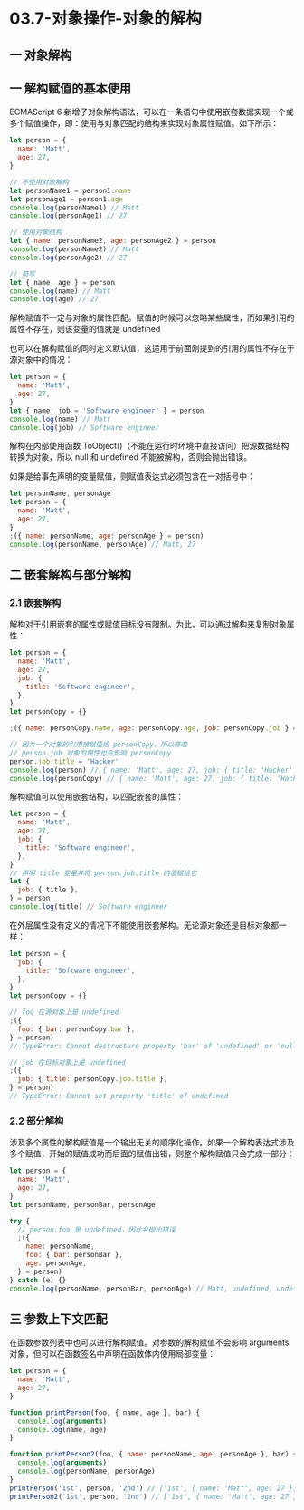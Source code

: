# 03.7-对象操作-对象的解构

## 一 对象解构

## 一 解构赋值的基本使用

ECMAScript 6 新增了对象解构语法，可以在一条语句中使用嵌套数据实现一个或多个赋值操作，即：使用与对象匹配的结构来实现对象属性赋值。如下所示：

```js
let person = {
  name: 'Matt',
  age: 27,
}

// 不使用对象解构
let personName1 = person1.name
let personAge1 = person1.age
console.log(personName1) // Matt
console.log(personAge1) // 27

// 使用对象结构
let { name: personName2, age: personAge2 } = person
console.log(personName2) // Matt
console.log(personAge2) // 27

// 简写
let { name, age } = person
console.log(name) // Matt
console.log(age) // 27
```

解构赋值不一定与对象的属性匹配。赋值的时候可以忽略某些属性，而如果引用的属性不存在，则该变量的值就是 undefined

也可以在解构赋值的同时定义默认值，这适用于前面刚提到的引用的属性不存在于源对象中的情况：

```js
let person = {
  name: 'Matt',
  age: 27,
}
let { name, job = 'Software engineer' } = person
console.log(name) // Matt
console.log(job) // Software engineer
```

解构在内部使用函数 ToObject()（不能在运行时环境中直接访问）把源数据结构转换为对象，所以 null 和 undefined 不能被解构，否则会抛出错误。

如果是给事先声明的变量赋值，则赋值表达式必须包含在一对括号中：

```js
let personName, personAge
let person = {
  name: 'Matt',
  age: 27,
}
;({ name: personName, age: personAge } = person)
console.log(personName, personAge) // Matt, 27
```

## 二 嵌套解构与部分解构

### 2.1 嵌套解构

解构对于引用嵌套的属性或赋值目标没有限制。为此，可以通过解构来复制对象属性：

```js
let person = {
  name: 'Matt',
  age: 27,
  job: {
    title: 'Software engineer',
  },
}
let personCopy = {}

;({ name: personCopy.name, age: personCopy.age, job: personCopy.job } = person)

// 因为一个对象的引用被赋值给 personCopy，所以修改
// person.job 对象的属性也会影响 personCopy
person.job.title = 'Hacker'
console.log(person) // { name: 'Matt', age: 27, job: { title: 'Hacker' } }
console.log(personCopy) // { name: 'Matt', age: 27, job: { title: 'Hacker' } }
```

解构赋值可以使用嵌套结构，以匹配嵌套的属性：

```js
let person = {
  name: 'Matt',
  age: 27,
  job: {
    title: 'Software engineer',
  },
}
// 声明 title 变量并将 person.job.title 的值赋给它
let {
  job: { title },
} = person
console.log(title) // Software engineer
```

在外层属性没有定义的情况下不能使用嵌套解构。无论源对象还是目标对象都一样：

```js
let person = {
  job: {
    title: 'Software engineer',
  },
}
let personCopy = {}

// foo 在源对象上是 undefined
;({
  foo: { bar: personCopy.bar },
} = person)
// TypeError: Cannot destructure property 'bar' of 'undefined' or 'null'.

// job 在目标对象上是 undefined
;({
  job: { title: personCopy.job.title },
} = person)
// TypeError: Cannot set property 'title' of undefined
```

### 2.2 部分解构

涉及多个属性的解构赋值是一个输出无关的顺序化操作。如果一个解构表达式涉及多个赋值，开始的赋值成功而后面的赋值出错，则整个解构赋值只会完成一部分：

```js
let person = {
  name: 'Matt',
  age: 27,
}
let personName, personBar, personAge

try {
  // person.foo 是 undefined，因此会抛出错误
  ;({
    name: personName,
    foo: { bar: personBar },
    age: personAge,
  } = person)
} catch (e) {}
console.log(personName, personBar, personAge) // Matt, undefined, undefined
```

## 三 参数上下文匹配

在函数参数列表中也可以进行解构赋值。对参数的解构赋值不会影响 arguments 对象，但可以在函数签名中声明在函数体内使用局部变量：

```js
let person = {
  name: 'Matt',
  age: 27,
}

function printPerson(foo, { name, age }, bar) {
  console.log(arguments)
  console.log(name, age)
}

function printPerson2(foo, { name: personName, age: personAge }, bar) {
  console.log(arguments)
  console.log(personName, personAge)
}
printPerson('1st', person, '2nd') // ['1st', { name: 'Matt', age: 27 }, '2nd']  'Matt', 27
printPerson2('1st', person, '2nd') // ['1st', { name: 'Matt', age: 27 }, '2nd'] 'Matt', 27
```
